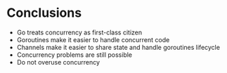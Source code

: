 # Conclusions

- Go treats concurrency as first-class citizen
- Goroutines make it easier to handle concurrent code
- Channels make it easier to share state and handle goroutines lifecycle
- Concurrency problems are still possible
- Do not overuse concurrency

